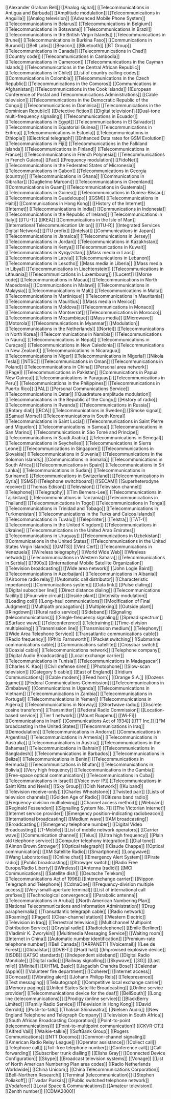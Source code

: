 [[Alexander Graham Bell]]
[[Analog signal]]
[[Telecommunications in Antigua and Barbuda]]
[[Amplitude modulation]]
[[Telecommunications in Anguilla]]
[[Analog television]]
[[Advanced Mobile Phone System]]
[[Telecommunications in Belarus]]
[[Telecommunications in Belgium]]
[[Telecommunications in Botswana]]
[[Telecommunications in Brazil]]
[[Telecommunications in the British Virgin Islands]]
[[Telecommunications in Brunei]]
[[Telecommunications in Burkina Faso]]
[[Communications in Burundi]]
[[Bell Labs]]
[[Beacon]]
[[Bluetooth]]
[[BT Group]]
[[Telecommunications in Canada]]
[[Telecommunications in Chad]]
[[Country code]]
[[Telecommunications in Cambodia]]
[[Telecommunications in Cameroon]]
[[Telecommunications in the Cayman Islands]]
[[Telecommunications in the Central African Republic]]
[[Telecommunications in Chile]]
[[List of country calling codes]]
[[Communications in Colombia]]
[[Telecommunications in the Czech Republic]]
[[Telecommunications in the Comoros]]
[[Communications in Afghanistan]]
[[Telecommunications in the Cook Islands]]
[[European Conference of Postal and Telecommunications Administrations]]
[[Cable television]]
[[Telecommunications in the Democratic Republic of the Congo]]
[[Telecommunications in Dominica]]
[[Telecommunications in the Dominican Republic]]
[[Detective fiction]]
[[Digital television]]
[[Dual-tone multi-frequency signaling]]
[[Telecommunications in Ecuador]]
[[Telecommunications in Egypt]]
[[Telecommunications in El Salvador]]
[[Telecommunications in Equatorial Guinea]]
[[Telecommunications in Eritrea]]
[[Telecommunications in Estonia]]
[[Telecommunications in Ethiopia]]
[[Electrical telegraph]]
[[Enhanced Data rates for GSM Evolution]]
[[Telecommunications in Fiji]]
[[Telecommunications in the Falkland Islands]]
[[Telecommunications in Finland]]
[[Telecommunications in France]]
[[Telecommunications in French Polynesia]]
[[Telecommunications in French Guiana]]
[[Fax]]
[[Frequency modulation]]
[[FidoNet]]
[[Telecommunications in the Federated States of Micronesia]]
[[Telecommunications in Gabon]]
[[Telecommunications in Georgia (country)]]
[[Telecommunications in Ghana]]
[[Communications in Gibraltar]]
[[Guglielmo Marconi]]
[[Telecommunications in Greenland]]
[[Communications in Guam]]
[[Telecommunications in Guatemala]]
[[Telecommunications in Guinea]]
[[Telecommunications in Guinea-Bissau]]
[[Telecommunications in Guadeloupe]]
[[GSM]]
[[Telecommunications in Haiti]]
[[Communications in Hong Kong]]
[[History of the Internet]]
[[Internet]]
[[Telecommunications in India]]
[[Communications in Indonesia]]
[[Telecommunications in the Republic of Ireland]]
[[Telecommunications in Italy]]
[[ITU-T]]
[[IKEA]]
[[Communications in the Isle of Man]]
[[International Telecommunication Union]]
[[ITU-R]]
[[Integrated Services Digital Network]]
[[ITU prefix]]
[[Intelsat]]
[[Communications in Japan]]
[[Telecommunications in Jamaica]]
[[Telecommunications in Jersey]]
[[Telecommunications in Jordan]]
[[Telecommunications in Kazakhstan]]
[[Telecommunications in Kenya]]
[[Telecommunications in Kuwait]]
[[Telecommunications in Kyrgyzstan]]
[[Mass media in Laos]]
[[Telecommunications in Latvia]]
[[Telecommunications in Lebanon]]
[[Telecommunications in Lesotho]]
[[Mass media in Liberia]]
[[Mass media in Libya]]
[[Telecommunications in Liechtenstein]]
[[Telecommunications in Lithuania]]
[[Telecommunications in Luxembourg]]
[[Lucent]]
[[Morse code]]
[[Telecommunications in Macau]]
[[Telecommunications in North Macedonia]]
[[Communications in Malawi]]
[[Telecommunications in Malaysia]]
[[Telecommunications in Mali]]
[[Telecommunications in Malta]]
[[Telecommunications in Martinique]]
[[Telecommunications in Mauritania]]
[[Telecommunications in Mauritius]]
[[Mass media in Mexico]]
[[Telecommunications in Moldova]]
[[Telecommunications in Monaco]]
[[Telecommunications in Montserrat]]
[[Telecommunications in Morocco]]
[[Telecommunications in Mozambique]]
[[Mass media]]
[[Microwave]]
[[Motorola]]
[[Telecommunications in Myanmar]]
[[Modulation]]
[[Telecommunications in the Netherlands]]
[[Nortel]]
[[Telecommunications in North Korea]]
[[Telecommunications in Namibia]]
[[Telecommunications in Nauru]]
[[Telecommunications in Nepal]]
[[Telecommunications in Curaçao]]
[[Telecommunications in New Caledonia]]
[[Telecommunications in New Zealand]]
[[Telecommunications in Nicaragua]]
[[Telecommunications in Niger]]
[[Telecommunications in Nigeria]]
[[Nikola Tesla]]
[[NTSC]]
[[Telecommunications in Oman]]
[[Telecommunications in Poland]]
[[Telecommunications in China]]
[[Personal area network]]
[[Page]]
[[Telecommunications in Pakistan]]
[[Communications in Papua New Guinea]]
[[Telecommunications in Paraguay]]
[[Telecommunications in Peru]]
[[Telecommunications in the Philippines]]
[[Telecommunications in Puerto Rico]]
[[PAL]]
[[Personal Communications Service]]
[[Telecommunications in Qatar]]
[[Quadrature amplitude modulation]]
[[Telecommunications in the Republic of the Congo]]
[[History of radio]]
[[Telecommunications in Rwanda]]
[[Telecommunications in Russia]]
[[Rotary dial]]
[[RCA]]
[[Telecommunications in Sweden]]
[[Smoke signal]]
[[Samuel Morse]]
[[Telecommunications in South Korea]]
[[Telecommunications in Saint Lucia]]
[[Telecommunications in Saint Pierre and Miquelon]]
[[Telecommunications in Samoa]]
[[Telecommunications in San Marino]]
[[Telecommunications in São Tomé and Príncipe]]
[[Telecommunications in Saudi Arabia]]
[[Telecommunications in Senegal]]
[[Telecommunications in Seychelles]]
[[Telecommunications in Sierra Leone]]
[[Telecommunications in Singapore]]
[[Telecommunications in Slovakia]]
[[Telecommunications in Slovenia]]
[[Telecommunications in the Solomon Islands]]
[[Communications in Somalia]]
[[Telecommunications in South Africa]]
[[Telecommunications in Spain]]
[[Telecommunications in Sri Lanka]]
[[Telecommunications in Sudan]]
[[Telecommunications in Suriname]]
[[Telecommunications in Switzerland]]
[[Telecommunications in Syria]]
[[SMS]]
[[Telephone switchboard]]
[[SECAM]]
[[Superheterodyne receiver]]
[[Thomas Edison]]
[[Television]]
[[Television channel]]
[[Telephone]]
[[Telegraphy]]
[[Tim Berners-Lee]]
[[Telecommunications in Tajikistan]]
[[Telecommunications in Tanzania]]
[[Telecommunications in Thailand]]
[[Telecommunications in Togo]]
[[Telecommunications in Tonga]]
[[Telecommunications in Trinidad and Tobago]]
[[Telecommunications in Turkmenistan]]
[[Telecommunications in the Turks and Caicos Islands]]
[[Telecommunications in Tuvalu]]
[[Teleprinter]]
[[Telstra]]
[[TAT-1]]
[[Telecommunications in the United Kingdom]]
[[Telecommunications in Ukraine]]
[[Telecommunications in the United Arab Emirates]]
[[Telecommunications in Uruguay]]
[[Telecommunications in Uzbekistan]]
[[Communications in the United States]]
[[Telecommunications in the United States Virgin Islands]]
[[UMTS]]
[[Vint Cerf]]
[[Telecommunications in Venezuela]]
[[Wireless telegraphy]]
[[World Wide Web]]
[[Wireless network]]
[[Telecommunications in Western Sahara]]
[[Telecommunications in Serbia]]
[[1990s]]
[[International Mobile Satellite Organization]]
[[Television broadcasting]]
[[Wide area network]]
[[John Logie Baird]]
[[Telecommunications in Azerbaijan]]
[[Telecommunications in Albania]]
[[Airborne radio relay]]
[[Automatic call distributor]]
[[Characteristic impedance]]
[[Communications system]]
[[Data link]]
[[Pulse dialing]]
[[Digital subscriber line]]
[[Direct distance dialing]]
[[Telecommunications facility]]
[[Four-wire circuit]]
[[Inside plant]]
[[Intensity modulation]]
[[Loading coil]]
[[Long-haul communications]]
[[Modification of Final Judgment]]
[[Multipath propagation]]
[[Multiplexing]]
[[Outside plant]]
[[Ringdown]]
[[Rural radio service]]
[[Sideband]]
[[Signaling (telecommunications)]]
[[Single-frequency signaling]]
[[Spread spectrum]]
[[Surface wave]]
[[Teleconference]]
[[Teletraining]]
[[Time-division multiplexing]]
[[Transmission line]]
[[Transmission medium]]
[[Telephony]]
[[Wide Area Telephone Service]]
[[Transatlantic communications cable]]
[[Radio frequency]]
[[Philo Farnsworth]]
[[Packet switching]]
[[Submarine communications cable]]
[[Communications satellite]]
[[Crossbar switch]]
[[Coaxial cable]]
[[Telecommunications network]]
[[Telephone company]]
[[Digital Audio Broadcasting]]
[[Local exchange carrier]]
[[Telecommunications in Tunisia]]
[[Telecommunications in Madagascar]]
[[Charles K. Kao]]
[[Civil defense siren]]
[[Photophone]]
[[Slow-scan television]]
[[Category 5 cable]]
[[East of England]]
[[Iridium Communications]]
[[Cable modem]]
[[Feed horn]]
[[Orange S.A.]]
[[Dozens (game)]]
[[Federal Communications Commission]]
[[Telecommunications in Zimbabwe]]
[[Communications in Uganda]]
[[Telecommunications in Vietnam]]
[[Telecommunications in Zambia]]
[[Telecommunications in Portugal]]
[[Telecommunications in Yemen]]
[[Telecommunications in Algeria]]
[[Telecommunications in Norway]]
[[Shortwave radio]]
[[Discrete cosine transform]]
[[Transmitter]]
[[Federal Radio Commission]]
[[Location-based service]]
[[Tier 1 network]]
[[Mount Ruapehu]]
[[Wi-Fi]]
[[Communications in Iran]]
[[Communications Act of 1934]]
[[ITT Inc.]]
[[FM broadcasting in the United States]]
[[Telecommunications in Iraq]]
[[Demodulation]]
[[Telecommunications in Andorra]]
[[Communications in Argentina]]
[[Telecommunications in Armenia]]
[[Telecommunications in Australia]]
[[Telecommunications in Austria]]
[[Telecommunications in the Bahamas]]
[[Telecommunications in Bahrain]]
[[Telecommunications in Bangladesh]]
[[Telecommunications in Barbados]]
[[Telecommunications in Belize]]
[[Telecommunications in Benin]]
[[Telecommunications in Bermuda]]
[[Telecommunications in Bhutan]]
[[Telecommunications in Bolivia]]
[[Very high frequency]]
[[Telecommunications in the Gambia]]
[[Free-space optical communication]]
[[Telecommunications in Cuba]]
[[Telecommunications in Israel]]
[[Voice over IP]]
[[Telecommunications in Saint Kitts and Nevis]]
[[Sky Group]]
[[Dish Network]]
[[Ku band]]
[[Television receive-only]]
[[Charles Wheatstone]]
[[Twisted pair]]
[[Lists of television channels]]
[[Golden Age of Radio]]
[[Citizens band radio]]
[[Frequency-division multiplexing]]
[[Channel access method]]
[[Webcam]]
[[Reginald Fessenden]]
[[Signalling System No. 7]]
[[The Victorian Internet]]
[[Internet service provider]]
[[Emergency position-indicating radiobeacon]]
[[International broadcasting]]
[[Medium wave]]
[[AM broadcasting]]
[[Broadcasting]]
[[Emergency telephone number]]
[[Digital Video Broadcasting]]
[[T-Mobile]]
[[List of mobile network operators]]
[[Carrier wave]]
[[Communication channel]]
[[Telus]]
[[Ultra high frequency]]
[[Plain old telephone service]]
[[Computer telephony integration]]
[[Dial tone]]
[[Almon Brown Strowger]]
[[Optical telegraph]]
[[Claude Chappe]]
[[Optical communication]]
[[XM Satellite Radio]]
[[Smartphone]]
[[Longwave]]
[[Wang Laboratories]]
[[Online chat]]
[[Emergency Alert System]]
[[Pirate radio]]
[[Public broadcasting]]
[[Strowger switch]]
[[Radio Free Europe/Radio Liberty]]
[[Wireless]]
[[Antenna (radio)]]
[[MCI Communications]]
[[Satellite dish]]
[[Deutsche Telekom]]
[[Telecommunications Act of 1996]]
[[Interexchange carrier]]
[[Nippon Telegraph and Telephone]]
[[CdmaOne]]
[[Frequency-division multiple access]]
[[Very-small-aperture terminal]]
[[List of international call prefixes]]
[[Technological convergence]]
[[Parabolic antenna]]
[[Telecommunications in Aruba]]
[[North American Numbering Plan]]
[[National Telecommunications and Information Administration]]
[[Drug paraphernalia]]
[[Transatlantic telegraph cable]]
[[Radio network]]
[[Roaming]]
[[Pager]]
[[Clear-channel station]]
[[Western Electric]]
[[Television in Iraq]]
[[Terrestrial television]]
[[Multichannel Multipoint Distribution Service]]
[[Crystal radio]]
[[Radiotelephone]]
[[Emile Berliner]]
[[Vladimir K. Zworykin]]
[[Multimedia Messaging Service]]
[[Waiting room]]
[[Internet in China]]
[[Automatic number identification]]
[[Premium-rate telephone number]]
[[Bell Canada]]
[[ARPANET]]
[[Voicemail]]
[[Lee de Forest]]
[[Globalstar]]
[[DVB-T]]
[[Hard hat]]
[[Improvised explosive device]]
[[ISDB]]
[[ATSC standards]]
[[Independent sideband]]
[[Digital Radio Mondiale]]
[[Digital radio]]
[[Railway signalling]]
[[Skywave]]
[[3G]]
[[Last mile]]
[[Minitel]]
[[XHTML Basic]]
[[Jagadish Chandra Bose]]
[[Calendar (Apple)]]
[[Volunteer fire department]]
[[Coherer]]
[[Internet access]]
[[Comcast]]
[[Vibrating alert]]
[[Johann Philipp Reis]]
[[Telepresence]]
[[Text messaging]]
[[Telautograph]]
[[Competitive local exchange carrier]]
[[Memory paging]]
[[United States Satellite Broadcasting]]
[[Online service provider]]
[[Telecommunications device for the deaf]]
[[BellSouth]]
[[Long line (telecommunications)]]
[[Prodigy (online service)]]
[[BlackBerry Limited]]
[[Family Radio Service]]
[[Television in Hong Kong]]
[[David Gerrold]]
[[Push-to-talk]]
[[Thaksin Shinawatra]]
[[Nielsen Audio]]
[[New England Telephone and Telegraph Company]]
[[Television in South Africa]]
[[South African Broadcasting Corporation]]
[[Point-to-point (telecommunications)]]
[[Point-to-multipoint communication]]
[[CKVR-DT]]
[[Alfred Vail]]
[[Walkie-talkie]]
[[SoftBank Group]]
[[Rogers Communications]]
[[NTT Docomo]]
[[Common-channel signaling]]
[[American Radio Relay League]]
[[Operator assistance]]
[[Collect call]]
[[Telephone call]]
[[Toll-free telephone number]]
[[Conference call]]
[[Call forwarding]]
[[Subscriber trunk dialling]]
[[Elisha Gray]]
[[Connected Device Configuration]]
[[Skype]]
[[Broadcast television systems]]
[[Vonage]]
[[List of North American Numbering Plan area codes]]
[[Radio Netherlands Worldwide]]
[[China Unicom]]
[[China Telecommunications Corporation]]
[[Bell-Northern Research]]
[[Terminal (telecommunication)]]
[[Stephen Poliakoff]]
[[Tivadar Puskás]]
[[Public switched telephone network]]
[[Vodafone]]
[[Loral Space & Communications]]
[[Amateur television]]
[[Zenith number]]
[[CDMA2000]]
